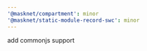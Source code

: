 ```yaml
---
'@masknet/compartment': minor
'@masknet/static-module-record-swc': minor
---
```


add commonjs support
